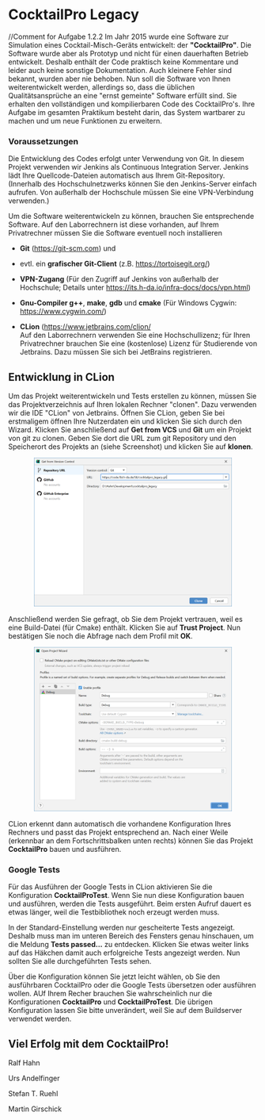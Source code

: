 # CocktailPro Legacy 
//Comment for Aufgabe 1.2.2
Im Jahr 2015 wurde eine Software zur Simulation eines Cocktail-Misch-Geräts entwickelt: der **"CocktailPro"**. Die Software wurde aber als Prototyp und nicht für einen dauerhaften Betrieb entwickelt. Deshalb enthält der Code praktisch keine Kommentare und leider auch keine sonstige Dokumentation. Auch kleinere Fehler sind bekannt, wurden aber nie behoben.
Nun soll die Software von Ihnen weiterentwickelt werden, allerdings so, dass die üblichen Qualitätsansprüche an eine "ernst gemeinte" Software erfüllt sind. 
Sie erhalten den vollständigen und kompilierbaren Code des CocktailPro's. 
Ihre Aufgabe im gesamten Praktikum besteht darin, das System wartbarer zu machen und um neue Funktionen zu erweitern.

### Voraussetzungen

Die Entwicklung des Codes erfolgt unter Verwendung von Git. In diesem Projekt verwenden wir Jenkins als Continuous Integration Server. Jenkins lädt Ihre Quellcode-Dateien automatisch aus Ihrem Git-Repository.
(Innerhalb des Hochschulnetzwerks können Sie den Jenkins-Server einfach aufrufen. Von außerhalb der Hochschule müssen Sie eine VPN-Verbindung verwenden.) 

Um die Software weiterentwickeln zu können, brauchen Sie entsprechende Software. Auf den Laborrechnern ist diese vorhanden, auf Ihrem Privatrechner müssen Sie die Software eventuell noch installieren

- **Git** (https://git-scm.com) und

- evtl. ein **grafischer Git-Client** (z.B. https://tortoisegit.org/)

- **VPN-Zugang** (Für den Zugriff auf Jenkins von außerhalb der Hochschule; Details unter https://its.h-da.io/infra-docs/docs/vpn.html)

- **Gnu-Compiler g++**, **make**, **gdb** und **cmake** (Für Windows Cygwin: https://www.cygwin.com/)

- **CLion** (https://www.jetbrains.com/clion/    
Auf den Laborrechnern verwenden Sie eine Hochschullizenz; für Ihren Privatrechner brauchen Sie eine (kostenlose) Lizenz für Studierende von Jetbrains. Dazu müssen Sie sich bei JetBrains registrieren.

## Entwicklung in CLion
Um das Projekt weiterentwickeln und Tests erstellen zu können, müssen Sie das Projektverzeichnis auf Ihren lokalen Rechner "clonen". Dazu verwenden wir die IDE "CLion" von Jetbrains. Öffnen Sie CLion, geben Sie bei erstmaligem öffnen Ihre Nutzerdaten ein und klicken Sie sich durch den Wizard. Klicken Sie anschließend auf **Get from VCS** und **Git** um ein Projekt von git zu clonen. Geben Sie dort die URL zum git Repository und den Speicherort des Projekts an (siehe Screenshot) und klicken Sie auf **klonen**. 
<div style="text-align:center">
<img src="readme/OpenProject.png" width="400" />
</div>

Anschließend werden Sie gefragt, ob Sie dem Projekt vertrauen, weil es eine Build-Datei (für Cmake) enthält. Klicken Sie auf **Trust Project**. Nun bestätigen Sie noch die Abfrage nach dem Profil mit **OK**. 
<div style="text-align:center">
<img src="readme/OpenProject2.png" width="400" />
</div>

CLion erkennt dann automatisch die vorhandene Konfiguration Ihres Rechners und passt das Projekt entsprechend an. Nach einer Weile (erkennbar an dem Fortschrittsbalken unten rechts) können Sie das Projekt **CocktailPro** bauen und ausführen.

### Google Tests

Für das Ausführen der Google Tests in CLion aktivieren Sie die Konfiguration **CocktailProTest**. Wenn Sie nun diese Konfiguration bauen und ausführen, werden die Tests ausgeführt. Beim ersten Aufruf dauert es etwas länger, weil die Testbibliothek noch erzeugt werden muss. 

In der Standard-Einstellung werden nur gescheiterte Tests angezeigt. Deshalb muss man im unteren Bereich des Fensters genau hinschauen, um die Meldung **Tests passed...** zu entdecken. Klicken Sie etwas weiter links auf das Häkchen damit auch erfolgreiche Tests angezeigt werden. Nun sollten Sie alle durchgeführten Tests sehen.

Über die Konfiguration können Sie jetzt leicht wählen, ob Sie den ausführbaren CocktailPro oder die Google Tests übersetzen oder ausführen wollen. AUf Ihrem Recher brauchen Sie wahrscheinlich nur die Konfigurationen **CocktailPro** und **CocktailProTest**. Die übrigen Konfiguration lassen Sie bitte unverändert, weil Sie auf dem Buildserver verwendet werden.

## Viel Erfolg mit dem CocktailPro!

Ralf Hahn

Urs Andelfinger

Stefan T. Ruehl

Martin Girschick
